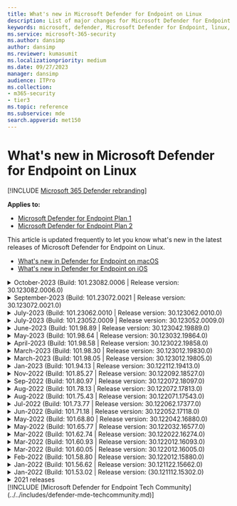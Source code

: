 ```yaml
---
title: What's new in Microsoft Defender for Endpoint on Linux
description: List of major changes for Microsoft Defender for Endpoint on Linux.
keywords: microsoft, defender, Microsoft Defender for Endpoint, linux, whatsnew, release
ms.service: microsoft-365-security
ms.author: dansimp
author: dansimp
ms.reviewer: kumasumit
ms.localizationpriority: medium
ms.date: 09/27/2023
manager: dansimp
audience: ITPro
ms.collection:
- m365-security
- tier3
ms.topic: reference
ms.subservice: mde
search.appverid: met150
---
```


# What's new in Microsoft Defender for Endpoint on Linux

[!INCLUDE [Microsoft 365 Defender rebranding](../../includes/microsoft-defender.md)]

**Applies to:**

- [Microsoft Defender for Endpoint Plan 1](https://go.microsoft.com/fwlink/p/?linkid=2154037)
- [Microsoft Defender for Endpoint Plan 2](https://go.microsoft.com/fwlink/p/?linkid=2154037)

This article is updated frequently to let you know what's new in the latest releases of Microsoft Defender for Endpoint on Linux.

- [What's new in Defender for Endpoint on macOS](mac-whatsnew.md)
- [What's new in Defender for Endpoint on iOS](ios-whatsnew.md)

<details>
	<summary> October-2023 (Build: 101.23082.0006 | Release version: 30.123082.0006.0)</summary>

## October-2023 Build: 101.23082.0006 | Release version: 30.123082.0006.0

&ensp;Released: **September 15,2023**<br/>
&ensp;Published: **October 9,2023**<br/>
&ensp;Build: **101.23082.0006**<br/>
&ensp;Release version: **30.123082.0006.0**<br/>
&ensp;Engine version: **1.1.23070.1002**<br/>
&ensp;Signature version: **1.393.1305.0**<br/>

**What's new**
- Feature updates and new changes
  - eBPF sensor has been made default as supplementary event provider on the endpoint.
  - MDE-Attach Feature is in Public Preview since Mid July.
    - It's required to add "*.dm.microsoft.com" to firewall exclusions for the feature to work Seamlessly.
  - Support to enable Signature verification of updates downloaded
    - To enable these features, update the manajed.json: 
      ```
        "features":{
          "OfflineDefinitionUpdateVerifySig":"enabled"
        }
      ```
    - Prerequisite to enable feature
      - Engine version on device needs to be `1.1.23080.007` or later. Check your engine version using the following command: ` mdatp health --field engine_version`
  - Option to support monitoring of NFS and FUSE mount points. (These are ignored by default).
    Example to monitor all filesystem ignoring only NFS :
    ```
    "antivirusEngine": {
        "unmonitoredFilesystems": ["nfs"]
    }
    ```
    Example to monitor all filesystems including NFS and FUSE
    ```
    "antivirusEngine": {
        "unmonitoredFilesystems": []
    }
    ```
  - Other performance improvements
  - Bug Fixes

**Known issues**

- While upgrading from mdatp version 101.75.43 or 101.78.13, you might encounter a kernel hang. Run the following commands before attempting to upgrade to version 101.98.05. More information about the underlying issue can be found at [System hang due to blocked tasks in fanotify code](https://access.redhat.com/solutions/2838901).

There are two ways to mitigate this upgrade issue:

1. Use your package manager to uninstall the 101.75.43 or 101.78.13 mdatp version.

Example:
```bash
sudo apt purge mdatp
sudo apt-get install mdatp
```

2. As an alternative you can follow the instructions to [uninstall](/microsoft-365/security/defender-endpoint/linux-resources#uninstall), then [install](/microsoft-365/security/defender-endpoint/linux-install-manually#application-installation) the latest version of the package.

If you don't want to uninstall mdatp, you can disable rtp and mdatp in sequence before upgrading.
Some customers (<1%) experience issues with this method.

 ```bash
sudo mdatp config real-time-protection --value=disabled
sudo systemctl disable mdatp
```
</details>

<details>
	<summary> September-2023 (Build: 101.23072.0021 | Release version: 30.123072.0021.0)</summary>

## September-2023 Build: 101.23072.0021 | Release version: 30.123072.0021.0

&ensp;Released: **September 11,2023**<br/>
&ensp;Published: **September 11,2023**<br/>
&ensp;Build: **101.23072.0021**<br/>
&ensp;Release version: **30.123072.0021.0**<br/>
&ensp;Engine version: **1.1.20100.7**<br/>
&ensp;Signature version: **1.385.1648.0**<br/>

**What's new**

- There are multiple fixes and new changes in this release
	- In mde_installer.sh v0.6.3, users can use the `--channel` argument to provide the channel of the configured repository during cleanup. For example, `sudo ./mde_installer --clean --channel prod`
	- The Network Extension can now be reset by administrators using `mdatp network-protection reset`.
	- Other performance improvements
	- Bug Fixes

**Known issues**

- While upgrading from mdatp version 101.75.43 or 101.78.13, you might encounter a kernel hang. Run the following commands before attempting to upgrade to version 101.98.05. More information about the underlying issue can be found at [System hang due to blocked tasks in fanotify code](https://access.redhat.com/solutions/2838901).

There are two ways to mitigate this upgrade issue:

1. Use your package manager to uninstall the 101.75.43 or 101.78.13 mdatp version.

Example:
```bash
sudo apt purge mdatp
sudo apt-get install mdatp
```

2. As an alternative you can follow the instructions to [uninstall](/microsoft-365/security/defender-endpoint/linux-resources#uninstall), then [install](/microsoft-365/security/defender-endpoint/linux-install-manually#application-installation) the latest version of the package.

If you don't want to uninstall mdatp, you can disable rtp and mdatp in sequence before upgrading.
Some customers (<1%) experience issues with this method.

 ```bash
sudo mdatp config real-time-protection --value=disabled
sudo systemctl disable mdatp
```
</details>

<details>
	<summary> July-2023 (Build: 101.23062.0010 | Release version: 30.123062.0010.0)</summary>

## July-2023 Build: 101.23062.0010 | Release version: 30.123062.0010.0

&ensp;Released: **July 26,2023**<br/>
&ensp;Published: **July 26,2023**<br/>
&ensp;Build: **101.23062.0010**<br/>
&ensp;Release version: **30.123062.0010.0**<br/>
&ensp;Engine version: **1.1.20100.7**<br/>
&ensp;Signature version: **1.385.1648.0**<br/>

**What's new**

- There are multiple fixes and new changes in this release
	- If a proxy is set for Defender for Endpoint, then it's visible in the `mdatp health` command output
	- With this release we provided two options in mdatp diagnostic hot-event-sources:
        1. Files
        2. Executables
	- Network Protection: Connections that are blocked by Network Protection and have the block overridden by users are now correctly reported to Microsoft 365 Defender
	- Improved logging in Network Protection block and audit events for debugging
- Other fixes and improvements
    - From this version, enforcementLevel are in passive mode by default giving admins more control over where they want 'RTP on' within their estate
    - This change only applies to fresh MDE deployments, for example, servers where Defender for Endpoint is being deployed for the first time. In update scenarios, servers that have Defender for Endpoint deployed with RTP ON, continue operating with RTP ON even post update to version 101.23062.0010

- Bug Fixes
    - RPM database corruption issue in Defender Vulnerability Management baseline has been fixed
- Other performance improvements

**Known issues**

- While upgrading from mdatp version 101.75.43 or 101.78.13, you might encounter a kernel hang. Run the following commands before attempting to upgrade to version 101.98.05. More information about the underlying issue can be found at [System hang due to blocked tasks in fanotify code](https://access.redhat.com/solutions/2838901).

There are two ways to mitigate this upgrade issue:

1. Use your package manager to uninstall the 101.75.43 or 101.78.13 mdatp version.

Example:
```bash
sudo apt purge mdatp
sudo apt-get install mdatp
```

2. As an alternative you can follow the instructions to [uninstall](/microsoft-365/security/defender-endpoint/linux-resources#uninstall), then [install](/microsoft-365/security/defender-endpoint/linux-install-manually#application-installation) the latest version of the package.

If you don't want to uninstall mdatp you can disable rtp and mdatp in sequence before upgrading.
Some customers (<1%) experience issues with this method.

 ```bash
sudo mdatp config real-time-protection --value=disabled
sudo systemctl disable mdatp
```
</details>

<details>
	<summary> July-2023 (Build: 101.23052.0009 | Release version: 30.123052.0009.0)</summary>

## July-2023 Build: 101.23052.0009 | Release version: 30.123052.0009.0

&ensp;Released: **July 10,2023**<br/>
&ensp;Published: **July 10,2023**<br/>
&ensp;Build: **101.23052.0009**<br/>
&ensp;Release version: **30.123052.0009.0**<br/>
&ensp;Engine version: **1.1.20100.7**<br/>
&ensp;Signature version: **1.385.1648.0**<br/>

**What's new**

- There are multiple fixes and new changes in this release
  	- The build version schema is updated from this release. While the major version number remains same as 101, the minor version number now has five digits followed by four digit patch number that is, `101.xxxxx.yyy`
  	- Improved Network Protection memory consumption under stress
 	- Updated engine version to `1.1.20300.5` and signature version to `1.391.2837.0`.
	- Bug fixes.

**Known issues**

- While upgrading from mdatp version 101.75.43 or 101.78.13, you might encounter a kernel hang. Run the following commands before attempting to upgrade to version 101.98.05. More information about the underlying issue can be found at [System hang due to blocked tasks in fanotify code](https://access.redhat.com/solutions/2838901).

There are two ways to mitigate this upgrade issue:

1. Use your package manager to uninstall the `101.75.43` or `101.78.13` mdatp version.

Example:
```bash
sudo apt purge mdatp
sudo apt-get install mdatp
```

2. As an alternative you can follow the instructions to [uninstall](/microsoft-365/security/defender-endpoint/linux-resources#uninstall), then [install](/microsoft-365/security/defender-endpoint/linux-install-manually#application-installation) the latest version of the package.

If you don't want to uninstall mdatp you can disable rtp and mdatp in sequence before upgrading.
Some customers (<1%) experience issues with this method.

 ```bash
sudo mdatp config real-time-protection --value=disabled
sudo systemctl disable mdatp
```
</details>

<details>
	<summary> June-2023 (Build: 101.98.89 | Release version: 30.123042.19889.0)</summary>

## June-2023 Build: 101.98.89 | Release version: 30.123042.19889.0

&ensp;Released: **June 12,2023**<br/>
&ensp;Published: **June 12, 2023**<br/>
&ensp;Build: **101.98.89**<br/>
&ensp;Release version: **30.123042.19889.0**<br/>
&ensp;Engine version: **1.1.20100.7**<br/>
&ensp;Signature version: **1.385.1648.0**<br/>

**What's new**

- There are multiple fixes and new changes in this release 
	- Improved Network Protection Proxy handling.
	- In Passive mode, Defender for Endpoint no longer scans when Definition update happens.
	- Device will continue to be protected even after Defender for Endpoint agent has expired. It is still recommended to upgrade the Defender for Endpoint Linux agent to the latest available version to receive bug fixes, features and performance improvements.
	- Removed semanage package dependency.
	- Engine Update to `1.1.20100.7` and Signatures Ver: `1.385.1648.0`.
	- Bug fixes.

**Known issues**

- While upgrading from mdatp version 101.75.43 or 101.78.13, you might encounter a kernel hang. Run the following commands before attempting to upgrade to version 101.98.05. More information about the underlying issue can be found at [System hang due to blocked tasks in fanotify code](https://access.redhat.com/solutions/2838901).

There are two ways to mitigate this upgrade issue:

1. Use your package manager to uninstall the 101.75.43 or 101.78.13 mdatp version.

Example:
```bash
sudo apt purge mdatp
sudo apt-get install mdatp
```

2. As an alternative you can follow the instructions to [uninstall](/microsoft-365/security/defender-endpoint/linux-resources#uninstall), then [install](/microsoft-365/security/defender-endpoint/linux-install-manually#application-installation) the latest version of the package.

If you don't want to uninstall mdatp you can disable rtp and mdatp in sequence before upgrading. 
Some customers (<1%) experience issues with this method. 

 ```bash
sudo mdatp config real-time-protection --value=disabled
sudo systemctl disable mdatp
```
</details>

<details>
	<summary> May-2023 (Build: 101.98.64 | Release version: 30.123032.19864.0)</summary>

## May-2023 Build: 101.98.64 | Release version: 30.123032.19864.0

&ensp;Released: **May 3,2023**<br/>
&ensp;Published: **May 3, 2023**<br/>
&ensp;Build: **101.98.64**<br/>
&ensp;Release version: **30.123032.19864.0**<br/>
&ensp;Engine version: **1.1.20100.6**<br/>
&ensp;Signature version: **1.385.68.0**<br/>

**What's new**

- There are multiple fixes and new changes in this release 
	- Health message improvements to capture details about auditd failures.
	- Improvements to handle augenrules, which was causing installation failure.
	- Periodic memory cleanup in engine process.
	- Fix for memory issue in mdatp audisp plugin.
	- Handled missing plugin directory path during installation.
	- When conflicting application is using blocking fanotify, with default configuration mdatp health shows unhealthy. This is now fixed.
	- Support for ICMP traffic inspection in BM.
	- Engine Update to `1.1.20100.6` and Signatures Ver: `1.385.68.0`.
	- Bug fixes.

**Known issues**

- While upgrading from mdatp version 101.75.43 or 101.78.13, you might encounter a kernel hang. Run the following commands before attempting to upgrade to version 101.98.05. More information about the underlying issue can be found at [System hang due to blocked tasks in fanotify code](https://access.redhat.com/solutions/2838901).

There are two ways to mitigate this upgrade issue:

1. Use your package manager to uninstall the 101.75.43 or 101.78.13 mdatp version.

Example:
```bash
sudo apt purge mdatp
sudo apt-get install mdatp
```

2. As an alternative you can follow the instructions to [uninstall](/microsoft-365/security/defender-endpoint/linux-resources#uninstall), then [install](/microsoft-365/security/defender-endpoint/linux-install-manually#application-installation) the latest version of the package.

If you don't want to uninstall mdatp you can disable rtp and mdatp in sequence before upgrading. 
Caution: Some customers (<1%) experience issues with this method. 

 ```bash
sudo mdatp config real-time-protection --value=disabled
sudo systemctl disable mdatp
```
</details>

<details>
	<summary> April-2023 (Build: 101.98.58 | Release version: 30.123022.19858.0)</summary>

## April-2023 Build: 101.98.58 | Release version: 30.123022.19858.0

&ensp;Released: **April 20,2023**<br/>
&ensp;Published: **April 20, 2023**<br/>
&ensp;Build: **101.98.58**<br/>
&ensp;Release version: **30.123022.19858.0**<br/>
&ensp;Engine version: **1.1.20000.2**<br/>
&ensp;Signature version: **1.381.3067.0**<br/>

**What's new**

- There are multiple fixes and new changes in this release 
	- Logging and error reporting improvements for auditd.
	- Handle failure in reload of auditd configuration.
	- Handling for empty auditd rule files during MDE install.
	- Engine Update to `1.1.20000.2` and Signatures Ver: `1.381.3067.0`.
	- Addressed a health issue in mdatp that occurs due to selinux denials.
	- Bug fixes.

**Known issues**

- While upgrading mdatp to version `101.94.13` or later, you may notice that health is false, with health_issues as "no active supplementary event provider". This may happen due to misconfigured/conflicting auditd rules on existing machines. To mitigate the issue, the auditd rules on the existing machines need to be fixed. The following commands can help you to identify such auditd rules (commands need to be run as super user). Take a backup of following file: /etc/audit/rules.d/audit.rules as these steps are only to identify failures.

```bash
echo -c >> /etc/audit/rules.d/audit.rules
augenrules --load
```

- While upgrading from mdatp version `101.75.43` or `101.78.13`, you could encounter a kernel hang. Run the following commands before attempting to upgrade to version `101.98.05`. For more information, see [System hang due to blocked tasks in fanotify code](https://access.redhat.com/solutions/2838901).

There are two ways to mitigate this upgrade issue:

1. Use your package manager to uninstall the 101.75.43 or 101.78.13 mdatp version.
	
Example:
```bash
sudo apt purge mdatp
sudo apt-get install mdatp
```
	
2. As an alternative you can follow the instructions to [uninstall](/microsoft-365/security/defender-endpoint/linux-resources#uninstall), then [install](/microsoft-365/security/defender-endpoint/linux-install-manually#application-installation) the latest version of the package.

If you don't want to uninstall mdatp, you can disable rtp and mdatp in sequence before upgrading. 
Caution: Some customers (<1%) experience issues with this method. 

 ```bash
sudo mdatp config real-time-protection --value=disabled
sudo systemctl disable mdatp
```
</details>

<details>
	<summary> March-2023 (Build: 101.98.30 | Release version: 30.123012.19830.0)</summary>

## March-2023 Build: 101.98.30 | Release version: 30.123012.19830.0

&ensp;Released: **March , 20,2023**<br/>
&ensp;Published: **March 20, 2023**<br/>
&ensp;Build: **101.98.30**<br/>
&ensp;Release version: **30.123012.19830.0**<br/>
&ensp;Engine version: **1.1.19900.2**<br/>
&ensp;Signature version: **1.379.1299.0**<br/>
	
**What's new**
- This new release is build over March 2023 release (101.98.05) with fix for Live response commands failing for one of our customers. There's no change for other customers and upgrade is optional. 
	
**Known issues**

- With mdatp version 101.98.30 you might see a health false issue in some of the cases, because SELinux rules aren't defined for certain scenarios. The health warning could look something like this:

*found SELinux denials within last one day. If the MDATP is recently installed, clear the existing audit logs or wait for a day for this issue to autoresolve. Use command: \"sudo ausearch -i -c 'mdatp_audisp_pl' | grep \"type=AVC\" | grep \" denied\" to find details*

The issue could be mitigated by running the following commands.

```
sudo ausearch -c 'mdatp_audisp_pl' --raw | sudo audit2allow -M my-mdatpaudisppl_v1
sudo semodule -i my-mdatpaudisppl_v1.pp
```

Here, my-mdatpaudisppl_v1 represents the policy module name. After you run the commands, either wait for 24 hours or clear/archive the audit logs. The audit logs could be archived by running the following command

```
sudo service auditd stop
sudo systemctl stop mdatp
cd /var/log/audit
sudo gzip audit.*
sudo service auditd start
sudo systemctl start mdatp
mdatp health
```

In case the issue reappears with some different denials. We need to run the mitigation again with a different module name (for example, my-mdatpaudisppl_v2).

</details>

<details>
	<summary> March-2023 (Build: 101.98.05 | Release version: 30.123012.19805.0)</summary>

## March-2023 (Build: 101.98.05 | Release version: 30.123012.19805.0)

&ensp;Released: **March , 08,2023**<br/>
&ensp;Published: **March 08, 2023**<br/>
&ensp;Build: **101.98.05**<br/>
&ensp;Release version: **30.123012.19805.0**<br/>
&ensp;Engine version: **1.1.19900.2**<br/>
&ensp;Signature version: **1.379.1299.0**<br/>

**What's new**

- There are multiple fixes and new changes in this release 
	- Improved Data Completeness for Network Connection events.
	- Improved Data Collection capabilities for file ownership/permissions changes
	- seManage in part of the package, to that seLinux policies can be configured in different distro (fixed).
	- Bug fix 
		- Improved enterprise daemon stability.
		- AuditD stop path clean-up: 
		- Improve the stability of mdatp stop flow.
	- Added new field to wdavstate to keep track of platform update time.
	- Stability improvements to parsing Defender for Endpoint onboarding blob.
	- Scan doesn't proceed if a valid license isn't present (fixed)
	- Added performance tracing option to xPlatClientAnalyzer, with tracing enabled mdatp process dumps the flow in all_process.zip file that can be used for analysis of performance issues.
	- Added support in Defender for Endpoint for the following RHEL-6 kernel versions:
		- `2.6.32-754.43.1.el6.x86_64`
		- `2.6.32-754.49.1.el6.x86_64`
	- Other fixes
	
**Known issues**

- While upgrading mdatp to version 101.94.13, you may notice that health is false, with health_issues as "no active supplementary event provider". This may happen due to misconfigured/conflicting auditd rules on existing machines. To mitigate the issue, the auditd rules on the existing machines need to be fixed. The following steps can help you to identify such auditd rules (these commands need to be run as super user). Make sure to back up following file: `/etc/audit/rules.d/audit.rules`` as these steps are only to identify failures.


```bash
echo -c >> /etc/audit/rules.d/audit.rules
augenrules --load
```

- While upgrading from mdatp version `101.75.43` or `101.78.13`, you might encounter a kernel hang. Run the following commands before attempting to upgrade to version 101.98.05. More information about the underlying issue can be found at [System hang due to blocked tasks in fanotify code](https://access.redhat.com/solutions/2838901)

There are two ways to mitigate the problem in upgrading.

Use your package manager to uninstall the 101.75.43 or 101.78.13 mdatp version.
Example:
```bash
sudo apt purge mdatp
sudo apt-get install mdatp
```
	
As an alternative, you can follow the instructions to [uninstall](/microsoft-365/security/defender-endpoint/linux-resources#uninstall), then [install](/microsoft-365/security/defender-endpoint/linux-install-manually#application-installation) the latest version of the package.

In case you don't want to uninstall mdatp you can disable rtp and mdatp in sequence before upgrade. 
Caution: Some customers(<1%) are experiencing issues with this method. 

 ```bash
sudo mdatp config real-time-protection --value=disabled
sudo systemctl disable mdatp
```
</details>

	
<details>
  <summary>Jan-2023 (Build: 101.94.13 | Release version: 30.122112.19413.0)</summary>

## Jan-2023 (Build: 101.94.13 | Release version: 30.122112.19413.0)

&ensp;Released: **January 10, 2023**<br/>
&ensp;Published: **January 10, 2023**<br/>
&ensp;Build: **101.94.13**<br/>
&ensp;Release version: **30.122112.19413.0**<br/>
&ensp;Engine version: **1.1.19700.3**<br/>
&ensp;Signature version: **1.377.550.0**<br/>

**What's new**

- There are multiple fixes and new changes in this release
  - Skip quarantine of threats in passive mode by default.
  - New config, nonExecMountPolicy, can now be used to specify behavior of RTP on mount point marked as noexec.
  - New config, unmonitoredFilesystems, can be used to unmonitor certain filesystems.
  - Improved performance under high load and in speed test scenarios.
  - Fixes an issue with accessing SMB shares behind Cisco AnyConnect VPN connections.
  - Fixes an issue with Network Protection and SMB.
  - lttng performance tracing support.
  - TVM, eBPF, auditd, telemetry and mdatp cli improvements.
  - mdatp health now reports behavior_monitoring
  - Other fixes.

**Known issues**

- While upgrading mdatp to version 101.94.13, you may notice that health is false, with health_issues as "no active supplementary event provider". This may happen due to misconfigured/conflicting auditd rules on existing machines. To mitigate the issue, the auditd rules on the existing machines need to be fixed. The following steps can help you to identify such auditd rules (these commands need to be run as super user). Take a backup of following file: /etc/audit/rules.d/audit.rules as these steps are only to identify failures.

```bash
echo -c >> /etc/audit/rules.d/audit.rules
augenrules --load
```

- While upgrading from mdatp version 101.75.43 or 101.78.13, you might encounter a kernel hang. Run the following commands before attempting to upgrade to version 101.94.13. More information about the underlying issue can be found at [System hang due to blocked tasks in fanotify code](https://access.redhat.com/solutions/2838901)

There are two ways to mitigate the problem in upgrading.

Use your package manager to uninstall the 101.75.43 or 101.78.13 mdatp version.

Example:

```bash
sudo apt purge mdatp
sudo apt-get install mdatp
```

As an alternative to the above, you can follow the instructions to [uninstall](/microsoft-365/security/defender-endpoint/linux-resources#uninstall), then [install](/microsoft-365/security/defender-endpoint/linux-install-manually#application-installation) the latest version of the package.

In case you don't want to uninstall mdatp you can disable rtp and mdatp in sequence before upgrade.
Caution: Some customers(<1%) are experiencing issues with this method.

 ```bash
sudo mdatp config real-time-protection --value=disabled
sudo systemctl disable mdatp
```

</details>

<details>
  <summary>Nov-2022 (Build: 101.85.27 | Release version: 30.122092.18527.0)</summary>

## Nov-2022 (Build: 101.85.27 | Release version: 30.122092.18527.0)

&ensp;Released: **November 02, 2022**<br/>
&ensp;Published: **November 02, 2022**<br/>
&ensp;Build: **101.85.27**<br/>
&ensp;Release version: **30.122092.18527.0**<br/>
&ensp;Engine version: **1.1.19500.2**<br/>
&ensp;Signature version: **1.371.1369.0**<br/>

**What's new**

- There are multiple fixes and new changes in this release
  - V2 engine is default with this release and V1 engine bits are removed for enhanced security.
  - V2 engine support configuration path for AV definitions. (mdatp definition set path)
  - Removed external packages dependencies from MDE package. Removed dependencies are libatomic1, libselinux, libseccomp, libfuse, and libuuid
  - In case crash collection is disabled by configuration, crash monitoring process isn't launched.
  - Performance fixes to optimally use system events for AV capabilities.
  - Stability improvement when restarting mdatp and load epsext issues.
  - Other fixes

**Known issues**

- While upgrading from mdatp version 101.75.43 or 101.78.13, you might encounter a kernel hang. Run the following commands before attempting to upgrade to version 101.85.21. More information about the underlying issue can be found at [System hang due to blocked tasks in fanotify code](https://access.redhat.com/solutions/2838901)

There are two ways to mitigate the problem in upgrading.

Use your package manager to uninstall the `101.75.43` or `101.78.13` mdatp version.

Example:

```bash
sudo apt purge mdatp
sudo apt-get install mdatp
```

As an alternative approach, follow the instructions to [uninstall](/microsoft-365/security/defender-endpoint/linux-resources#uninstall), then [install](/microsoft-365/security/defender-endpoint/linux-install-manually#application-installation) the latest version of the package.

In case you don't want to uninstall mdatp you can disable rtp and mdatp in sequence before upgrade.
Caution: Some customers(<1%) are experiencing issues with this method.

 ```bash
sudo mdatp config real-time-protection --value=disabled
sudo systemctl disable mdatp
```

</details>

<details>
  <summary>Sep-2022 (Build: 101.80.97 | Release version: 30.122072.18097.0)</summary>

## Sep-2022 (Build: 101.80.97 | Release version: 30.122072.18097.0)

&ensp;Released: **September 14, 2022**<br/>
&ensp;Published: **September 14, 2022**<br/>
&ensp;Build: **101.80.97**<br/>
&ensp;Release version: **30.122072.18097.0**<br/>
&ensp;Engine version: **1.1.19300.3**<br/>
&ensp;Signature version: **1.369.395.0**<br/>

**What's new**

- Fixes a kernel hang observed on select customer workloads running mdatp version `101.75.43`. After RCA this was attributed to a race condition while releasing the ownership of a sensor file descriptor. The race condition was exposed due to a recent product change in the shutdown path. Customers on newer Kernel versions (5.1+) aren't impacted by this issue. More information about the underlying issue can be found at [System hang due to blocked tasks in fanotify code](https://access.redhat.com/solutions/2838901).

**Known issues**

- When upgrading from mdatp version `101.75.43` or `101.78.13`, you might encounter a kernel hang. Run the following commands before attempting to upgrade to version `101.80.97`. This should prevent the issue from occurring.

```
sudo mdatp config real-time-protection --value=disabled
sudo systemctl disable mdatp
```

After executing the above, use your package manager to perform the upgrade.

As an alternative to the above, you can follow the instructions to [uninstall](/microsoft-365/security/defender-endpoint/linux-resources#uninstall), then [install](/microsoft-365/security/defender-endpoint/linux-install-manually#application-installation) the latest version of the package.
</br>

<br/><br/>
</details>

<details>
   <summary>Aug-2022 (Build: 101.78.13 | Release version: 30.122072.17813.0)</summary>

## Aug-2022 (Build: 101.78.13 | Release version: 30.122072.17813.0)

 &ensp;Released: **August 24, 2022**<br/>
 &ensp;Published: **August 24, 2022**<br/>
 &ensp;Build: **101.78.13**<br/>
 &ensp;Release version: **30.122072.17813.0**<br/>
 &ensp;Engine version: **1.1.19300.3**<br/>
 &ensp;Signature version: **1.369.395.0**<br/>

 **What's new**

 - Rolled back due to reliability issues

 </br>

 <br/><br/>
 </details>

<details>
  <summary>Aug-2022 (Build: 101.75.43 | Release version: 30.122071.17543.0)</summary>

## Aug-2022 (Build: 101.75.43 | Release version: 30.122071.17543.0)

&ensp;Released: **August 2, 2022**<br/>
&ensp;Published: **August 2, 2022**<br/>
&ensp;Build: **101.75.43**<br/>
&ensp;Release version: **30.122071.17543.0**<br/>
&ensp;Engine version: **1.1.19300.3**<br/>
&ensp;Signature version: **1.369.395.0**<br/>

**What's new**

- Added support for Red Hat Enterprise Linux version 9.0
- Added a new field in the output of `mdatp health` that can be used to query the enforcement level of the network protection feature. The new field is called `network_protection_enforcement_level` and can take one of the following values: `audit`, `block`, or `disabled`.
- Addressed a product bug where multiple detections of the same content could lead to duplicate entries in the threat history
- Addressed an issue where one of the processes spawned by the product (`mdatp_audisp_plugin`) was sometimes not properly terminated when the service was stopped
- Other bug fixes
</br>

<br/><br/>
</details>

<details>
  <summary>Jul-2022 (Build: 101.73.77 | Release version: 30.122062.17377.0)</summary>

## Jul-2022 (Build: 101.73.77 | Release version: 30.122062.17377.0)

&ensp;Released: **July 21, 2022**<br/>
&ensp;Published: **July 21, 2022**<br/>
&ensp;Build: **101.73.77**<br/>
&ensp;Release version: **30.122062.17377.0**<br/>
&ensp;Engine version: **1.1.19200.3**<br/>
&ensp;Signature version: **1.367.1011.0**<br/>

**What's new**

- Added an option to [configure file hash computation](linux-preferences.md#configure-file-hash-computation-feature)
- From this build onwards, the product has the new anti-malware engine by default
- Performance improvements for file copy operations
- Bug fixes
</br>

<br/><br/>
</details>

<details>
  <summary>Jun-2022 (Build: 101.71.18 | Release version: 30.122052.17118.0)</summary>

&ensp;Released: **June 24, 2022**<br/>
&ensp;Published: **June 24, 2022**<br/>
&ensp;Build: **101.71.18**<br/>
&ensp;Release version: **30.122052.17118.0**<br/>

**What's new**

- Fix to support definitions storage in nonstandard locations (outside of /var) for v2 definition updates
- Fixed an issue in the product sensor used on RHEL 6 that could lead to an OS hang
- `mdatp connectivity test` was extended with an extra URL that the product requires to function correctly. The new URL is [https://go.microsoft.com/fwlink/?linkid=2144709](https://go.microsoft.com/fwlink/?linkid=2144709).
- Up until now, the product log level wasn't persisted between product restarts. Beginning with this version, there's a new command-line tool switch that persists the log level. The new command is `mdatp log level persist --level <level>`.
- Removed the dependency on `python` from the product installation package
- Performance improvements for file copy operations and processing of network events originating from `auditd`
- Bug fixes
</br>

<br/><br/>
</details>

<details>
  <summary>May-2022 (Build: 101.68.80 | Release version: 30.122042.16880.0)</summary>

## May-2022 (Build: 101.68.80 | Release version: 30.122042.16880.0)

&ensp;Released: **May 23, 2022**<br/>
&ensp;Published: **May 23, 2022**<br/>
&ensp;Build: **101.68.80**<br/>
&ensp;Release version: **30.122042.16880.0**<br/>

**What's new**

- Added support for kernel version `2.6.32-754.47.1.el6.x86_64` when running on RHEL 6
- On RHEL 6, product can now be installed on devices running Unbreakable Enterprise Kernel (UEK)
- Fixed an issue where the process name was sometimes incorrectly displayed as `unknown` when running `mdatp diagnostic real-time-protection-statistics`
- Fixed a bug where the product sometimes was incorrectly detecting files inside the quarantine folder
- Fixed an issue where the `mdatp` command-line tool wasn't working when `/opt` was mounted as a soft-link
- Performance improvements & bug fixes
</br>

<br/><br/>
</details>

<details>
<summary>May-2022 (Build: 101.65.77 | Release version: 30.122032.16577.0)</summary>

## May-2022 (Build: 101.65.77 | Release version: 30.122032.16577.0)

&ensp;Released: **May 2, 2022**<br/>
&ensp;Published: **May 2, 2022**<br/>
&ensp;Build: **101.65.77**<br/>
&ensp;Release version: **30.122032.16577.0**<br/>

**What's new**

- Improved the `conflicting_applications` field in `mdatp health` to show only the most recent 10 processes and also to include the process names. This makes it easier to identify which processes are potentially conflicting with Microsoft Defender for Endpoint for Linux.
- Bug fixes

<br/><br/>
</details><details>
<summary>Mar-2022 (Build: 101.62.74 | Release version: 30.122022.16274.0)</summary>

&ensp;Released: **Mar 24, 2022**<br/>
&ensp;Published: **Mar 24, 2022**<br/>
&ensp;Build: **101.62.74**<br/>
&ensp;Release version: **30.122022.16274.0**<br/>

**What's new**

- Addressed an issue where the product would incorrectly block access to files greater than 2GB in size when running on older kernel versions
- Bug fixes

<br/><br/>
</details><details>
<summary>Mar-2022 (Build: 101.60.93 | Release version: 30.122012.16093.0)</summary>

## Mar-2022 (Build: 101.60.93 | Release version: 30.122012.16093.0)

&ensp;Released: **Mar 9, 2022**<br/>
&ensp;Published: **Mar 9, 2022**<br/>
&ensp;Build: **101.60.93**<br/>
&ensp;Release version: **30.122012.16093.0**<br/>

**What's new**

- This version contains a security update for [CVE-2022-23278](https://msrc-blog.microsoft.com/2022/03/08/guidance-for-cve-2022-23278-spoofing-in-microsoft-defender-for-endpoint/)

<br/><br/>
</details><details>
<summary>Mar-2022 (Build: 101.60.05 | Release version: 30.122012.16005.0)</summary>

&ensp;Released: **Mar 3, 2022**<br/>
&ensp;Published: **Mar 3, 2022**<br/>
&ensp;Build: **101.60.05**<br/>
&ensp;Release version: **30.122012.16005.0**<br/>

**What's new**

- Added support for kernel version 2.6.32-754.43.1.el6.x86_64 for RHEL 6.10
- Bug fixes

<br/><br/>
</details><details>
<summary>Feb-2022 (Build: 101.58.80 | Release version: 30.122012.15880.0)</summary>

## Feb-2022 (Build: 101.58.80 | Release version: 30.122012.15880.0)

&ensp;Released: **Feb 20, 2022**<br/>
&ensp;Published: **Feb 20, 2022**<br/>
&ensp;Build: **101.58.80**<br/>
&ensp;Release version: **30.122012.15880.0**<br/>

**What's new**

- The command-line tool now supports restoring quarantined files to a location other than the one where the file was originally detected. This can be done through `mdatp threat quarantine restore --id [threat-id] --path [destination-folder]`.
- Beginning with this version, network protection for Linux can be evaluated on demand
- Bug fixes

<br/><br/>
</details><details>
<summary>Jan-2022 (Build: 101.56.62 | Release version: 30.121122.15662.0)</summary>

## Jan-2022 (Build: 101.56.62 | Release version: 30.121122.15662.0)

&ensp;Released: **Jan 26, 2022**<br/>
&ensp;Published: **Jan 26, 2022**<br/>
&ensp;Build: **101.56.62**<br/>
&ensp;Release version: **30.121122.15662.0**<br/>

**What's new**

- Fixed a product crash introduced in 101.53.02 and that has impacted multiple customers

<br/><br/>
</details><details>
<summary>Jan-2022 (Build: 101.53.02 | Release version: (30.121112.15302.0)</summary>

&ensp;Released: **Jan 8, 2022**<br/>
&ensp;Published: **Jan 8, 2022**<br/>
&ensp;Build: **101.53.02**<br/>
&ensp;Release version: **30.121112.15302.0**<br/>

**What's new**

- Performance improvements & bug fixes

</details>

<details><summary> 2021 releases</summary>
  <details><summary>(Build: 101.52.57 | Release version: 30.121092.15257.0)</summary>

  <p><b>
  Build: 101.52.57 <br>
  Release version: 30.121092.15257.0</b></p>

  <p><b> What's new </b></p>

   - Added a capability to detect vulnerable log4j jars in use by Java applications. The machine is periodically inspected for running Java processes with loaded log4j jars. The information is reported to the Microsoft Defender for Endpoint backend and is exposed in the Vulnerability Management area of the portal.

   </details>

  <details><summary>(Build: 101.47.76  | Release version: 30.121092.14776.0)</summary>

  <p><b>
  Build: 101.47.76 <br>
  Release version: 30.121092.14776.0</b></p>

  <p><b>What's new</b></p>

   - Added a new switch to the command-line tool to control whether archives are scanned during on-demand scans. This can be configured through mdatp config scan-archives --value [enabled/disabled]. By default, this is set to enabled.

   - Bug fixes

   </details>

   <details><summary>(Build: 101.45.13 | Release version: 30.121082.14513.0)</summary>

  <p>
  Build: <b>101.45.13 </b>  <br>
  Release version:<b> 30.121082.14513.0 </b></p>

  <p><b>What's new</b></p>

  - Starting with this version, we're bringing Microsoft Defender for Endpoint support to the following distros:

    - RHEL6.7-6.10 and CentOS6.7-6.10 versions.
    - Amazon Linux 2
    - Fedora 33 or higher

  - Bug fixes

   </details>

   <details><summary>(Build: 101.45.00 | Release version: 30.121072.14500.0)</summary>

   <p>
   Build:<b> 101.45.00</b> <br>
   Release version: <b>30.121072.14500.0</b></p>

   <p><b>What's new</b></p>

  - Added new switches to the command-line tool:
    - Control degree of parallelism for on-demand scans. This can be configured through `mdatp config maximum-on-demand-scan-threads --value [number-between-1-and-64]`. By default, a degree of parallelism of `2` is used.
    - Control whether scans after security intelligence updates are enabled or disabled. This can be configured through `mdatp config scan-after-definition-update --value [enabled/disabled]`. By default, this is set to `enabled`.
  - Changing the product log level now requires elevation
  - Bug fixes

   </details>

   <details><summary>(Build: 101.39.98 | Release version: 30.121062.13998.0)</summary>

   <p>
   Build: <b>101.39.98 </b><br>
   Release version: <b>30.121062.13998.0</b></p>

   <p><b>What's new</b></p>

  - Performance improvements & bug fixes

   </details>

   <details><summary>(Build: 101.34.27 | Release version: 30.121052.13427.0)</summary>

   <p>
   Build:<b> 101.34.27</b> <br>
   Release version: <b>30.121052.13427.0</b></p>

   <p><b>What's new</b></p>

   - Performance improvements & bug fixes

   </details>

   <details><summary>(Build: 101.29.64 | Release version: 30.121042.12964.0)</summary>

   <p>
   Build:<b> 101.29.64 </b><br>
   Release version:<b> 30.121042.12964.0</b></p>

   <p><b>What's new</b></p>

   - Starting with this version, threats detected during on-demand antivirus scans triggered through the command-line client are automatically remediated. Threats detected during scans triggered through the user interface still require manual action.
   - `mdatp diagnostic real-time-protection-statistics` now supports two additional switches:
     - `--sort`: sorts the output descending by total number of files scanned
     - `--top N`: displays the top N results (only works if `--sort` is also specified)
   - Performance improvements & bug fixes

   </details>

   <details><summary>(Build: 101.25.72 | Release version: 30.121022.12563.0)</summary>

   <p>
   Build:<b> 101.25.72</b> <br>
   Release version: <b>30.121022.12563.0</b></p>

   <p><b>What's new</b></p>

   - Microsoft Defender for Endpoint on Linux is now available in preview for US Government customers. For more information, see [Microsoft Defender for Endpoint for US Government customers](gov.md).
   - Fixed an issue where usage of Microsoft Defender for Endpoint on Linux on systems with FUSE filesystems was leading to OS hang
   - Performance improvements & other bug fixes

   </details>

   <details><summary>(Build: 101.25.63 | Release version: 30.121022.12563.0)</summary>

   <p>
   Build:<b> 101.25.63</b> <br>
   Release version: <b>30.121022.12563.0</b></p>

   <p><b>What's new</b></p>

   - Performance improvements & bug fixes

   </details>

   <details><summary>(Build: 101.23.64 | Release version: 30.121021.12364.0)</summary>

   <p>
   Build:<b> 101.23.64 </b><br>
   Release version: 30.121021.12364.0</b></p>

   <p><b>What's new</b></p>

   - Performance improvement for the situation where an entire mount point is added to the antivirus exclusion list. Prior to this version, file activity originating from the mount point was still processed by the product. Starting with this version, file activity for excluded mount points is suppressed, leading to better product performance
   - Added a new option to the command-line tool to view information about the last on-demand scan. To view information about the last on-demand scan, run `mdatp health --details antivirus`
   - Other performance improvements & bug fixes

   </details>

   <details><summary>(Build: 101.18.53)</summary>

  <p>
  Build:<b> 101.18.53 </b><br>

  <p>What's new</b></p>

   - EDR for Linux is now [generally available](https://techcommunity.microsoft.com/t5/microsoft-defender-for-endpoint/edr-for-linux-is-now-is-generally-available/ba-p/2048539)
   - Added a new command-line switch (`--ignore-exclusions`) to ignore AV exclusions during custom scans (`mdatp scan custom`)
   - Extended `mdatp diagnostic create` with a new parameter (`--path [directory]`) that allows the diagnostic logs to be saved to a different directory
  - Performance improvements & bug fixes

   </details>

</details>
[!INCLUDE [Microsoft Defender for Endpoint Tech Community](../../includes/defender-mde-techcommunity.md)]
